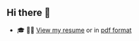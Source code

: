 ## Hi there 👋

- 🎓 👨‍💼 [View my resume](./resume/balazs_sevecsek_resume_theme_even.html) or in [pdf format](balazs_sevecsek_resume.pdf)
